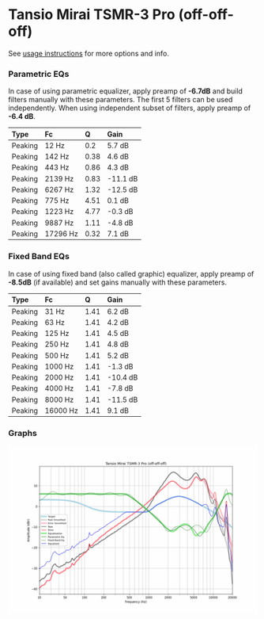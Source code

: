 # Tansio Mirai TSMR-3 Pro (off-off-off)
See [usage instructions](https://github.com/jaakkopasanen/AutoEq#usage) for more options and info.

### Parametric EQs
In case of using parametric equalizer, apply preamp of **-6.7dB** and build filters manually
with these parameters. The first 5 filters can be used independently.
When using independent subset of filters, apply preamp of **-6.4 dB**.

| Type    | Fc       |    Q | Gain     |
|:--------|:---------|:-----|:---------|
| Peaking | 12 Hz    | 0.2  | 5.7 dB   |
| Peaking | 142 Hz   | 0.38 | 4.6 dB   |
| Peaking | 443 Hz   | 0.86 | 4.3 dB   |
| Peaking | 2139 Hz  | 0.83 | -11.1 dB |
| Peaking | 6267 Hz  | 1.32 | -12.5 dB |
| Peaking | 775 Hz   | 4.51 | 0.1 dB   |
| Peaking | 1223 Hz  | 4.77 | -0.3 dB  |
| Peaking | 9887 Hz  | 1.11 | -4.8 dB  |
| Peaking | 17296 Hz | 0.32 | 7.1 dB   |

### Fixed Band EQs
In case of using fixed band (also called graphic) equalizer, apply preamp of **-8.5dB**
(if available) and set gains manually with these parameters.

| Type    | Fc       |    Q | Gain     |
|:--------|:---------|:-----|:---------|
| Peaking | 31 Hz    | 1.41 | 6.2 dB   |
| Peaking | 63 Hz    | 1.41 | 4.2 dB   |
| Peaking | 125 Hz   | 1.41 | 4.5 dB   |
| Peaking | 250 Hz   | 1.41 | 4.8 dB   |
| Peaking | 500 Hz   | 1.41 | 5.2 dB   |
| Peaking | 1000 Hz  | 1.41 | -1.3 dB  |
| Peaking | 2000 Hz  | 1.41 | -10.4 dB |
| Peaking | 4000 Hz  | 1.41 | -7.8 dB  |
| Peaking | 8000 Hz  | 1.41 | -11.5 dB |
| Peaking | 16000 Hz | 1.41 | 9.1 dB   |

### Graphs
![](./Tansio%20Mirai%20TSMR-3%20Pro%20(off-off-off).png)